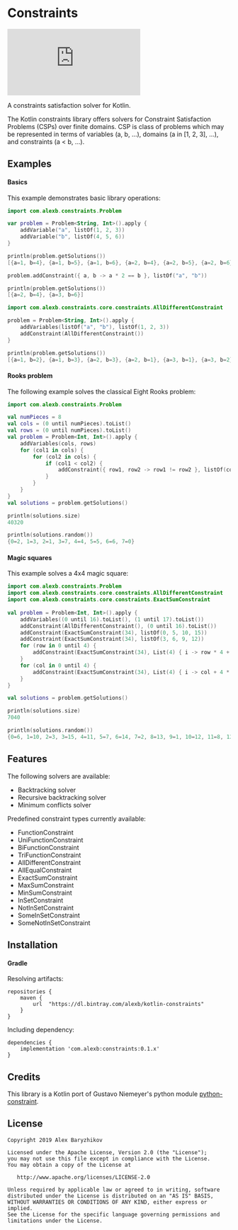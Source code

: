 # Constraints
[![Maven](https://img.shields.io/maven-metadata/v/https/dl.bintray.com/alexb/kotlin-constraints/com/alexb/constraints/maven-metadata.xml)](https://bintray.com/alexb/kotlin-constraints/constraints/_latestVersion)

A constraints satisfaction solver for Kotlin.

The Kotlin constraints library offers solvers for Constraint Satisfaction Problems (CSPs) over finite domains. CSP is class of problems which may be represented in terms of variables (a, b, ...), domains (a in [1, 2, 3], ...), and constraints (a < b, ...).

## Examples

#### Basics

This example demonstrates basic library operations:
```Kotlin
import com.alexb.constraints.Problem

var problem = Problem<String, Int>().apply { 
    addVariable("a", listOf(1, 2, 3))
    addVariable("b", listOf(4, 5, 6))
}

println(problem.getSolutions())
[{a=1, b=4}, {a=1, b=5}, {a=1, b=6}, {a=2, b=4}, {a=2, b=5}, {a=2, b=6}, {a=3, b=4}, {a=3, b=5}, {a=3, b=6}]

problem.addConstraint({ a, b -> a * 2 == b }, listOf("a", "b"))

println(problem.getSolutions())
[{a=2, b=4}, {a=3, b=6}]

import com.alexb.constraints.core.constraints.AllDifferentConstraint

problem = Problem<String, Int>().apply {
    addVariables(listOf("a", "b"), listOf(1, 2, 3))
    addConstraint(AllDifferentConstraint())
}

println(problem.getSolutions())
[{a=1, b=2}, {a=1, b=3}, {a=2, b=3}, {a=2, b=1}, {a=3, b=1}, {a=3, b=2}]
```

#### Rooks problem

The following example solves the classical Eight Rooks problem:
```Kotlin
import com.alexb.constraints.Problem

val numPieces = 8
val cols = (0 until numPieces).toList()
val rows = (0 until numPieces).toList()
val problem = Problem<Int, Int>().apply {
    addVariables(cols, rows)
    for (col1 in cols) {
        for (col2 in cols) {
            if (col1 < col2) {
                addConstraint({ row1, row2 -> row1 != row2 }, listOf(col1, col2))
            }
        }
    }
}
val solutions = problem.getSolutions()

println(solutions.size)
40320

println(solutions.random())
{0=2, 1=3, 2=1, 3=7, 4=4, 5=5, 6=6, 7=0}
```

#### Magic squares

This example solves a 4x4 magic square:
```Kotlin
import com.alexb.constraints.Problem
import com.alexb.constraints.core.constraints.AllDifferentConstraint
import com.alexb.constraints.core.constraints.ExactSumConstraint
    
val problem = Problem<Int, Int>().apply {
    addVariables((0 until 16).toList(), (1 until 17).toList())
    addConstraint(AllDifferentConstraint(), (0 until 16).toList())
    addConstraint(ExactSumConstraint(34), listOf(0, 5, 10, 15))
    addConstraint(ExactSumConstraint(34), listOf(3, 6, 9, 12))
    for (row in 0 until 4) {
        addConstraint(ExactSumConstraint(34), List(4) { i -> row * 4 + i })
    }
    for (col in 0 until 4) {
        addConstraint(ExactSumConstraint(34), List(4) { i -> col + 4 * i })
    }
}

val solutions = problem.getSolutions()

println(solutions.size)
7040

println(solutions.random())
{0=6, 1=10, 2=3, 3=15, 4=11, 5=7, 6=14, 7=2, 8=13, 9=1, 10=12, 11=8, 12=4, 13=16, 14=5, 15=9}
```

## Features

The following solvers are available:
* Backtracking solver
* Recursive backtracking solver
* Minimum conflicts solver

Predefined constraint types currently available:
* FunctionConstraint
* UniFunctionConstraint
* BiFunctionConstraint
* TriFunctionConstraint
* AllDifferentConstraint
* AllEqualConstraint
* ExactSumConstraint
* MaxSumConstraint
* MinSumConstraint
* InSetConstraint
* NotInSetConstraint
* SomeInSetConstraint
* SomeNotInSetConstraint

## Installation

#### Gradle

Resolving artifacts:
```
repositories {
    maven {
        url  "https://dl.bintray.com/alexb/kotlin-constraints" 
    }
}
```

Including dependency:
```
dependencies {
    implementation 'com.alexb:constraints:0.1.x'
}
```

## Credits

This library is a Kotlin port of Gustavo Niemeyer's python module [python-constraint](https://github.com/python-constraint/python-constraint).

## License
```
Copyright 2019 Alex Baryzhikov

Licensed under the Apache License, Version 2.0 (the "License");
you may not use this file except in compliance with the License.
You may obtain a copy of the License at

   http://www.apache.org/licenses/LICENSE-2.0

Unless required by applicable law or agreed to in writing, software
distributed under the License is distributed on an "AS IS" BASIS,
WITHOUT WARRANTIES OR CONDITIONS OF ANY KIND, either express or implied.
See the License for the specific language governing permissions and
limitations under the License.
```
